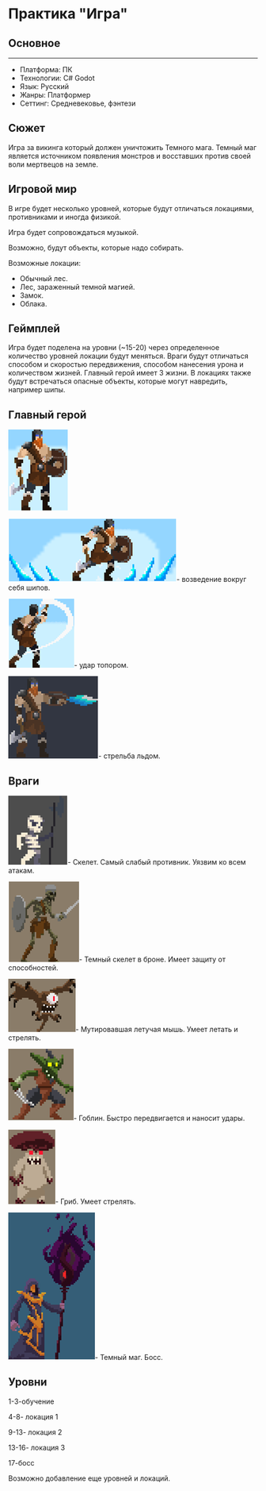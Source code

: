 
# Практика "Игра"
## Основное
____
+ Платформа: ПК
+ Технологии: C# Godot
+ Язык: Русский
+ Жанры: Платформер 
+ Сеттинг: Средневековье, фэнтези
## Сюжет
Игра за викинга который должен уничтожить Темного мага. Темный маг является источником появления монстров и восставших против своей воли мертвецов на земле.
## Игровой мир
В игре будет несколько уровней, которые будут отличаться локациями, противниками и иногда физикой.

Игра будет сопровождаться музыкой.

Возможно, будут объекты, которые надо собирать.

Возможные локации:
+	Обычный лес.
+	Лес, зараженный темной магией. 
+	Замок.
+	Облака. 

## Геймплей
Игра будет поделена на уровни (~15-20) через определенное количество уровней локации будут меняться. Враги будут отличаться способом и скоростью передвижения, способом нанесения урона и количеством жизней. Главный герой имеет 3 жизни. В локациях также будут встречаться опасные объекты, которые могут навредить, например шипы. 
## Главный герой
![](https://github.com/12qwer123/game/blob/main/v.png)

![](https://github.com/12qwer123/game/blob/main/v2.png)- возведение вокруг себя шипов.

![](https://github.com/12qwer123/game/blob/main/v3.png)- удар топором.

![](https://github.com/12qwer123/game/blob/main/v4.png)- стрельба льдом.
## Враги
![](https://github.com/12qwer123/game/blob/main/h.png)- Скелет. Самый слабый противник. Уязвим ко всем атакам.

![](https://github.com/12qwer123/game/blob/main/s.png)- Темный скелет в броне. Имеет защиту от способностей.

![](https://github.com/12qwer123/game/blob/main/m.png)- Мутировавшая летучая мышь. Умеет летать и стрелять.

![](https://github.com/12qwer123/game/blob/main/g.png)- Гоблин. Быстро передвигается и наносит удары.

![](https://github.com/12qwer123/game/blob/main/r.png)- Гриб. Умеет стрелять.

![](https://github.com/12qwer123/game/blob/main/mm.png)- Темный маг. Босс.
## Уровни
1-3-обучение

4-8- локация 1

9-13- локация 2

13-16-  локация 3

17-босс

Возможно добавление еще уровней и локаций.
